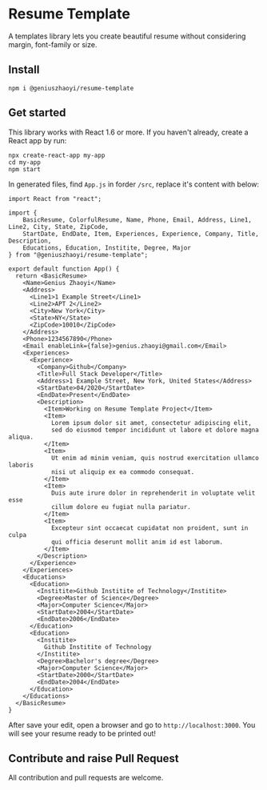 # Resume Template

A templates library lets you create beautiful resume without considering margin, font-family or size. 
<!-- See this [demo](https://codesandbox.io/s/resume-template-tyvgs) and try it yourself! -->

## Install

`npm i @geniuszhaoyi/resume-template`

## Get started

This library works with React 1.6 or more. If you haven't already, create a React app by run: 

```
npx create-react-app my-app
cd my-app
npm start
```

In generated files, find `App.js` in forder `/src`, replace it's content with below:

```
import React from "react";

import { 
    BasicResume, ColorfulResume, Name, Phone, Email, Address, Line1, Line2, City, State, ZipCode,
    StartDate, EndDate, Item, Experiences, Experience, Company, Title, Description, 
    Educations, Education, Institite, Degree, Major 
} from "@geniuszhaoyi/resume-template";

export default function App() {
  return <BasicResume>
    <Name>Genius Zhaoyi</Name>
    <Address>
      <Line1>1 Example Street</Line1>
      <Line2>APT 2</Line2>
      <City>New York</City>
      <State>NY</State>
      <ZipCode>10010</ZipCode>
    </Address>
    <Phone>1234567890</Phone>
    <Email enableLink={false}>genius.zhaoyi@gmail.com</Email>
    <Experiences>
      <Experience>
        <Company>Github</Company>
        <Title>Full Stack Developer</Title>
        <Address>1 Example Street, New York, United States</Address>
        <StartDate>04/2020</StartDate>
        <EndDate>Present</EndDate>
        <Description>
          <Item>Working on Resume Template Project</Item>
          <Item>
            Lorem ipsum dolor sit amet, consectetur adipiscing elit,
            sed do eiusmod tempor incididunt ut labore et dolore magna aliqua. 
          </Item>
          <Item>
            Ut enim ad minim veniam, quis nostrud exercitation ullamco laboris
            nisi ut aliquip ex ea commodo consequat.
          </Item>
          <Item>
            Duis aute irure dolor in reprehenderit in voluptate velit esse
            cillum dolore eu fugiat nulla pariatur.
          </Item>
          <Item>
            Excepteur sint occaecat cupidatat non proident, sunt in culpa
            qui officia deserunt mollit anim id est laborum.
          </Item>
        </Description>
      </Experience>
    </Experiences>
    <Educations>
      <Education>
        <Institite>Github Institite of Technology</Institite>
        <Degree>Master of Science</Degree>
        <Major>Computer Science</Major>
        <StartDate>2004</StartDate>
        <EndDate>2006</EndDate>
      </Education>
      <Education>
        <Institite>
          Github Institite of Technology
        </Institite>
        <Degree>Bachelor's degree</Degree>
        <Major>Computer Science</Major>
        <StartDate>2000</StartDate>
        <EndDate>2004</EndDate>
      </Education>
    </Educations>
  </BasicResume>
}
```

After save your edit, open a browser and go to `http://localhost:3000`. You will see your resume ready to be printed out!

## Contribute and raise Pull Request

All contribution and pull requests are welcome. 
